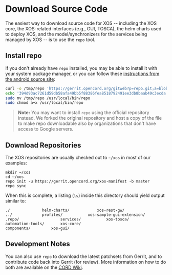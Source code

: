 # Download Source Code

The easiest way to download source code for XOS -- including the
XOS core, the XOS-related interfaces (e.g., GUI, TOSCA), the helm
charts used to deploy XOS, and the model/synchronizers
for the services being managed by XOS -- is to use the `repo` tool.

## Install repo

If you don't already have `repo` installed, you may be able to install
it with your system package manager, or you can follow these
[instructions from the android source site](https://source.android.com/source/downloading#installing-repo):

```sh
curl -o /tmp/repo 'https://gerrit.opencord.org/gitweb?p=repo.git;a=blob_plain;f=repo;hb=refs/heads/stable'
echo '394d93ac7261d59db58afa49bb5f88386fea8518792491ee3db8baab49c3ecda  /tmp/repo' | sha256sum -c -
sudo mv /tmp/repo /usr/local/bin/repo
sudo chmod a+x /usr/local/bin/repo
```

> **Note:** You may want to install `repo` using the official
> repository instead. We forked the original repository and host a copy of the
> file to make repo downloadable also by organizations that don't have access
> to Google servers.

## Download Repositories

The XOS repositories are usually checked out to `~/xos` in most of our
examples:

```shell
mkdir ~/xos
cd ~/xos
repo init -u https://gerrit.opencord.org/xos-manifest -b master
repo sync
```

When this is complete, a listing (`ls`) inside this directory should yield
output similar to:

```shell
./				helm-charts/			xos-rest-gw/
../				profiles/			xos-sample-gui-extension/
.repo/					services/			xos-tosca/
automation-tools/		xos-core/
components/			xos-gui/
```

## Development Notes

You can also use `repo` to download the latest patchsets from Gerrit, and
to contribute code back into Gerrit (for review). More information on how
to do both are available on the [CORD Wiki](https://wiki.opencord.org/display/CORD/Working+with+Gerrit).
